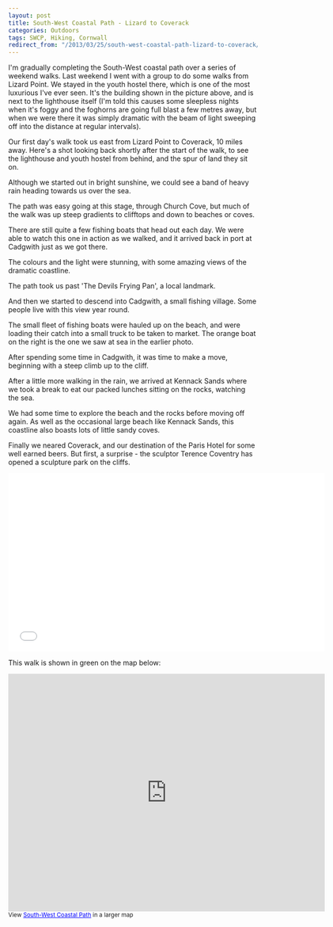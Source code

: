```yaml
---
layout: post
title: South-West Coastal Path - Lizard to Coverack
categories: Outdoors
tags: SWCP, Hiking, Cornwall
redirect_from: "/2013/03/25/south-west-coastal-path-lizard-to-coverack/"
---
```


I'm gradually completing the South-West coastal path over a series of weekend walks. Last weekend I went with a group to do some walks from Lizard Point. We stayed in the youth hostel there, which is one of the most luxurious I've ever seen. It's the building shown in the picture above, and is next to the lighthouse itself (I'm told this causes some sleepless nights when it's foggy and the foghorns are going full blast a few metres away, but when we were there it was simply dramatic with the beam of light sweeping off into the distance at regular intervals).

Our first day's walk took us east from Lizard Point to Coverack, 10 miles away. Here's a shot looking back shortly after the start of the walk, to see the lighthouse and youth hostel from behind, and the spur of land they sit on.


Although we started out in bright sunshine, we could see a band of heavy rain heading towards us over the sea.


The path was easy going at this stage, through Church Cove, but much of the walk was up steep gradients to clifftops and down to beaches or coves.


There are still quite a few fishing boats that head out each day. We were able to watch this one in action as we walked, and it arrived back in port at Cadgwith just as we got there.


The colours and the light were stunning, with some amazing views of the dramatic coastline.


The path took us past 'The Devils Frying Pan', a local landmark.


And then we started to descend into Cadgwith, a small fishing village. Some people live with this view year round.


The small fleet of fishing boats were hauled up on the beach, and were loading their catch into a small truck to be taken to market. The orange boat on the right is the one we saw at sea in the earlier photo.


After spending some time in Cadgwith, it was time to make a move, beginning with a steep climb up to the cliff.


After a little more walking in the rain, we arrived at Kennack Sands where we took a break to eat our packed lunches sitting on the rocks, watching the sea.


We had some time to explore the beach and the rocks before moving off again. As well as the occasional large beach like Kennack Sands, this coastline also boasts lots of little sandy coves.


Finally we neared Coverack, and our destination of the Paris Hotel for some well earned beers. But first, a surprise - the sculptor Terence Coventry has opened a sculpture park on the cliffs.
<iframe width="640" height="360" src="//www.youtube.com/embed/L2Y2EDhazCg" frameborder="0" allowfullscreen></iframe>


This walk is shown in green on the map below:
<iframe width="640" height="480" frameborder="0" scrolling="no" marginheight="0" marginwidth="0" src="https://maps.google.co.uk/maps/ms?msa=0&amp;msid=212953854698210254239.0004d8c78e1b4bc40f487&amp;ie=UTF8&amp;t=p&amp;source=embed&amp;ll=49.992953,-5.192757&amp;spn=0.105944,0.219727&amp;z=12&amp;output=embed"></iframe><br /><small>View <a href="https://maps.google.co.uk/maps/ms?msa=0&amp;msid=212953854698210254239.0004d8c78e1b4bc40f487&amp;ie=UTF8&amp;t=p&amp;source=embed&amp;ll=49.992953,-5.192757&amp;spn=0.105944,0.219727&amp;z=12" style="color:#0000FF;text-align:left">South-West Coastal Path</a> in a larger map</small>